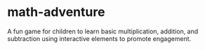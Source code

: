 # math-adventure
A fun game for children to learn basic multiplication, addition, and subtraction using interactive elements to promote engagement.

